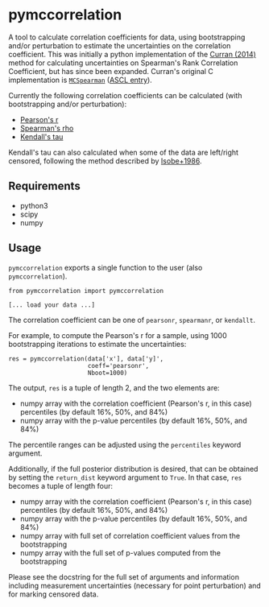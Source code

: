 # pymccorrelation

A tool to calculate correlation coefficients for data, using bootstrapping and/or perturbation to estimate the uncertainties on the correlation coefficient.
This was initially a python implementation of the [Curran (2014)](https://arxiv.org/abs/1411.3816) method for calculating uncertainties on Spearman's Rank Correlation Coefficient, but has since been expanded.
Curran's original C implementation is [`MCSpearman`](https://github.com/PACurran/MCSpearman/) ([ASCL entry](http://ascl.net/1504.008)).

Currently the following correlation coefficients can be calculated (with bootstrapping and/or perturbation):

* [Pearson's r](https://en.wikipedia.org/wiki/Pearson_correlation_coefficient)
* [Spearman's rho](https://en.wikipedia.org/wiki/Spearman%27s_rank_correlation_coefficient)
* [Kendall's tau](https://en.wikipedia.org/wiki/Kendall_rank_correlation_coefficient)

Kendall's tau can also calculated when some of the data are left/right censored, following the method described by [Isobe+1986](https://ui.adsabs.harvard.edu/abs/1986ApJ...306..490I/abstract).

## Requirements

- python3
- scipy
- numpy

## Usage

`pymccorrelation` exports a single function to the user (also `pymccorrelation`).

```
from pymccorrelation import pymccorrelation

[... load your data ...]
```

The correlation coefficient can be one of `pearsonr`, `spearmanr`, or `kendallt`.

For example, to compute the Pearson's r for a sample, using 1000 bootstrapping iterations to estimate the uncertainties:

```
res = pymccorrelation(data['x'], data['y]',
                      coeff='pearsonr',
                      Nboot=1000)
```

The output, `res` is a tuple of length 2, and the two elements are:

* numpy array with the correlation coefficient (Pearson's r, in this case) percentiles (by default 16%, 50%, and 84%)
* numpy array with the p-value percentiles (by default 16%, 50%, and 84%)

The percentile ranges can be adjusted using the `percentiles` keyword argument.

Additionally, if the full posterior distribution is desired, that can be obtained by setting the `return_dist` keyword argument to `True`.
In that case, `res` becomes a tuple of length four:

* numpy array with the correlation coefficient (Pearson's r, in this case) percentiles (by default 16%, 50%, and 84%)
* numpy array with the p-value percentiles (by default 16%, 50%, and 84%)
* numpy array with full set of correlation coefficient values from the bootstrapping
* numpy array with the full set of p-values computed from the bootstrapping

Please see the docstring for the full set of arguments and information including measurement uncertainties (necessary for point perturbation) and for marking censored data.

